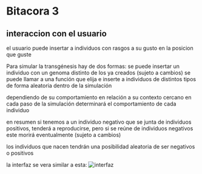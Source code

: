 # Bitacora 3
## interaccion con el usuario
el usuario puede insertar a individuos con rasgos a su gusto en la posicion que guste

Para simular la transgénesis hay de dos formas:
se puede insertar un individuo con un genoma distinto de los ya creados (sujeto a cambios)
se puede llamar a una función que elija e inserte a individuos de distintos tipos de forma aleatoria dentro de la simulación 

dependiendo de su comportamiento en relación a su contexto cercano en cada paso de la simulación determinará el comportamiento de cada individuo

en resumen si tenemos a un individuo negativo que se junta de individuos positivos, tenderá a reproducirse, pero si se reúne de individuos negativos este morirá eventualmente 
(sujeto a cambios)

los individuos que nacen tendrán una posibilidad aleatoria de ser negativos o positivos

la interfaz se vera similar a esta:
![interfaz](https://i.imgur.com/ZLncQ5W.png)
